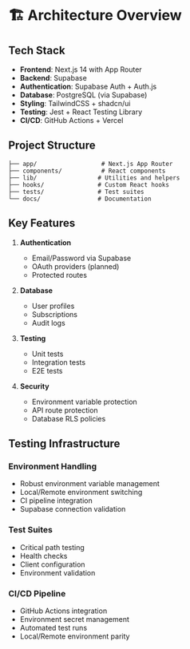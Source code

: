 # 🏗️ Architecture Overview

## Tech Stack

- **Frontend**: Next.js 14 with App Router
- **Backend**: Supabase
- **Authentication**: Supabase Auth + Auth.js
- **Database**: PostgreSQL (via Supabase)
- **Styling**: TailwindCSS + shadcn/ui
- **Testing**: Jest + React Testing Library
- **CI/CD**: GitHub Actions + Vercel

## Project Structure

```
├── app/                  # Next.js App Router
├── components/           # React components
├── lib/                 # Utilities and helpers
├── hooks/               # Custom React hooks
├── tests/               # Test suites
└── docs/                # Documentation
```

## Key Features

1. **Authentication**
   - Email/Password via Supabase
   - OAuth providers (planned)
   - Protected routes

2. **Database**
   - User profiles
   - Subscriptions
   - Audit logs

3. **Testing**
   - Unit tests
   - Integration tests
   - E2E tests

4. **Security**
   - Environment variable protection
   - API route protection
   - Database RLS policies 

## Testing Infrastructure

### Environment Handling
- Robust environment variable management
- Local/Remote environment switching
- CI pipeline integration
- Supabase connection validation

### Test Suites
- Critical path testing
- Health checks
- Client configuration
- Environment validation

### CI/CD Pipeline
- GitHub Actions integration
- Environment secret management
- Automated test runs
- Local/Remote environment parity 